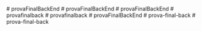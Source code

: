 
#   p r o v a F i n a l B a c k E n d  
 #   p r o v a F i n a l B a c k E n d  
 #   p r o v a F i n a l B a c k E n d  
 #   p r o v a f i n a l b a c k  
 #   p r o v a f i n a l b a c k  
 #   p r o v a F i n a l B a c k E n d  
 #   p r o v a - f i n a l - b a c k  
 #   p r o v a - f i n a l - b a c k  
 
